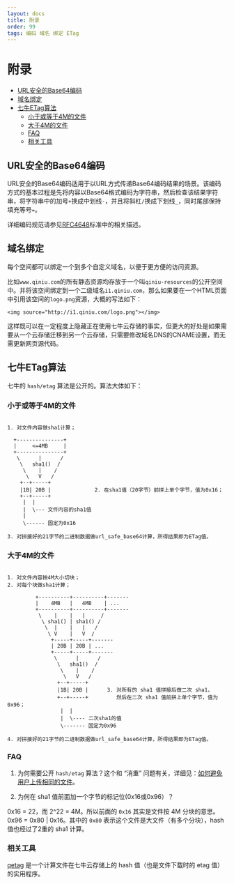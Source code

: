 ```yaml
---
layout: docs
title: 附录
order: 99
tags: 编码 域名 绑定 ETag
---
```


<a id="appendix"></a>
# 附录

- [URL安全的Base64编码](#urlsafe-base64)
- [域名绑定](#domain-binding)
- [七牛ETag算法](#qiniu-etag)
    - [小于或等于4M的文件](#less)
	- [大于4M的文件](#more)
	- [FAQ](#faq)
	- [相关工具](#relatedtool)

<a id="urlsafe-base64"></a>
## URL安全的Base64编码

URL安全的Base64编码适用于以URL方式传递Base64编码结果的场景。该编码方式的基本过程是先将内容以Base64格式编码为字符串，然后检查该结果字符串，将字符串中的加号`+`换成中划线`-`，并且将斜杠`/`换成下划线`_`，同时尾部保持填充等号`=`。

详细编码规范请参见[RFC4648](http://www.ietf.org/rfc/rfc4648.txt)标准中的相关描述。

<a id="domain-binding"></a>
## 域名绑定

每个空间都可以绑定一个到多个自定义域名，以便于更方便的访问资源。

比如`www.qiniu.com`的所有静态资源均存放于一个叫`qiniu-resources`的公开空间中。并将该空间绑定到一个二级域名`i1.qiniu.com`，那么如果要在一个HTML页面中引用该空间的`logo.png`资源，大概的写法如下：

```
<img source="http://i1.qiniu.com/logo.png"></img>
```

这样既可以在一定程度上隐藏正在使用七牛云存储的事实，但更大的好处是如果需要从一个云存储迁移到另一个云存储，只需要修改域名DNS的CNAME设置，而无需更新网页源代码。

<a id="qiniu-etag"></a>
## 七牛ETag算法

七牛的 `hash/etag` 算法是公开的。算法大体如下：

<a id="less"></a>
### 小于或等于4M的文件

```

1. 对文件内容做sha1计算；

  +---------------+
  |     <=4MB     |
  +---------------+
   \      |      /
    \   sha1()  /
     \    |    /
      \   V   /
    +--+-----+
    |1B| 20B |              2. 在sha1值（20字节）前拼上单个字节，值为0x16；
    +--+-----+
     |  |
     |  \--- 文件内容的sha1值 
     |
     \------ 固定为0x16

3. 对拼接好的21字节的二进制数据做url_safe_base64计算，所得结果即为ETag值。

```

<a id="more"></a>
### 大于4M的文件

```

1. 对文件内容按4M大小切块；
2. 对每个块做sha1计算；

         +----------+----------+-------
         |    4MB   |   4MB    | ...
         +----------+----------+-------
          \    |    |   |     /
           \ sha1() | sha1() /
            \  |    |   |   /
             \ V    |   V  /
              +-----+-----+-------
              | 20B | 20B | ...
              +-----+-----+-------
               \      |      /
                \   sha1()  /
                 \    |    /
                  \   V   /
                +--+-----+
                |1B| 20B |      3. 对所有的 sha1 值拼接后做二次 sha1，
                +--+-----+         然后在二次 sha1 值前拼上单个字节，值为0x96；
                 |  |
                 |  \---- 二次sha1的值
                 \------- 固定为0x96

4. 对拼接好的21字节的二进制数据做url_safe_base64计算，所得结果即为ETag值。
```

<a id="faq"></a>
### FAQ

1. 为何需要公开 `hash/etag` 算法？这个和 “消重” 问题有关，详细见：[如何避免用户上传相同的文件](http://kb.qiniu.com/53tubk96)。  

2. 为何在 sha1 值前面加一个字节的标记位(0x16或0x96）？  

0x16 = 22，而 2^22 = 4M。所以前面的 `0x16` 其实是文件按 4M 分块的意思。  
0x96 = 0x80 | 0x16。其中的 `0x80` 表示这个文件是大文件（有多个分块），hash 值也经过了2重的 sha1 计算。  

<a id="relatedtool"></a>
### 相关工具

[qetag](https://github.com/qiniu/qetag) 是一个计算文件在七牛云存储上的 hash 值（也是文件下载时的 etag 值）的实用程序。
